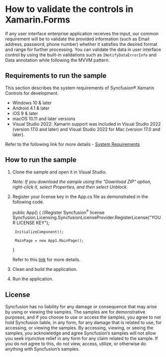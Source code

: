 # How to validate the controls in Xamarin.Forms

If any user interface enterprise application receives the input, our common requirement will be to validate the provided information (such as Email address, password, phone number) whether it satisfies the desired format and range for further processing. You can validate the data in user interface control by using the built-in validations such as `INotifyDataErrorInfo` and Data annotation while following the MVVM pattern.

## Requirements to run the sample

This section describes the system requirements of Syncfusion® Xamarin Controls for development.

* Windows 10 & later
* Android 4.1 & later
* iOS 9 & later
* macOS 10.11 and later versions
* Visual Studio 2022: Xamarin support was included in Visual Studio 2022 (version 17.0 and later) and Visual Studio 2022 for Mac (version 17.0 and later).

Refer to the following link for more details - [System Requirements](https://help.syncfusion.com/xamarin/system-requirements)

## How to run the sample

1. Clone the sample and open it in Visual Studio.

   *Note: If you download the sample using the "Download ZIP" option, right-click it, select Properties, and then select Unblock.*

2. Register your license key in the App.cs file as demonstrated in the following code.

    public App()
    {
        //Register Syncfusion<sup>®</sup> license
        Syncfusion.Licensing.SyncfusionLicenseProvider.RegisterLicense("YOUR LICENSE KEY");

        InitializeComponent();

        MainPage = new App1.MainPage();
    }

    Refer to this [link](https://help.syncfusion.com/xamarin/licensing/overview) for more details.

3. Clean and build the application.

4. Run the application.

## License

Syncfusion has no liability for any damage or consequence that may arise by using or viewing the samples. The samples are for demonstrative purposes, and if you choose to use or access the samples, you agree to not hold Syncfusion liable, in any form, for any damage that is related to use, for accessing, or viewing the samples. By accessing, viewing, or seeing the samples, you acknowledge and agree Syncfusion’s samples will not allow you seek injunctive relief in any form for any claim related to the sample. If you do not agree to this, do not view, access, utilize, or otherwise do anything with Syncfusion’s samples.